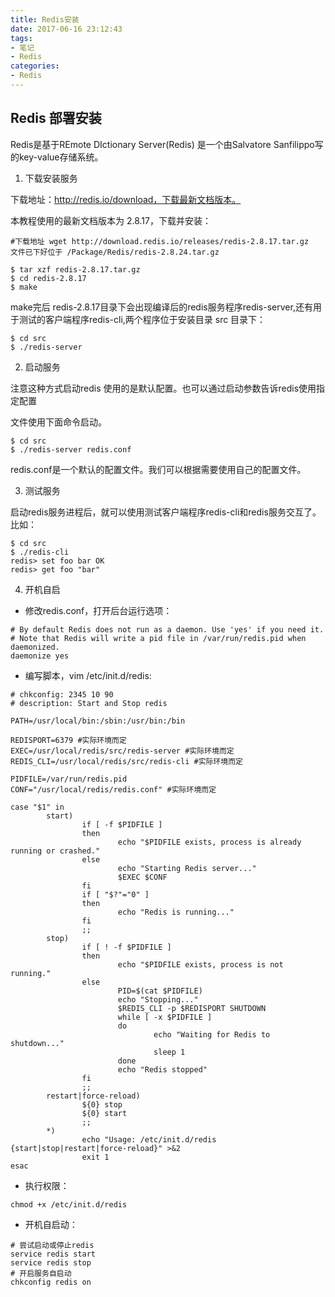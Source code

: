 ```yaml
---
title: Redis安装
date: 2017-06-16 23:12:43
tags: 
- 笔记
- Redis
categories: 
- Redis
---
```

## Redis 部署安装

Redis是基于REmote DIctionary Server(Redis) 是一个由Salvatore Sanfilippo写的key-value存储系统。

1. 下载安装服务

下载地址：http://redis.io/download，下载最新文档版本。

本教程使用的最新文档版本为 2.8.17，下载并安装：
```
#下载地址 wget http://download.redis.io/releases/redis-2.8.17.tar.gz 
文件已下好位于 /Package/Redis/redis-2.8.24.tar.gz

$ tar xzf redis-2.8.17.tar.gz 
$ cd redis-2.8.17
$ make
```

make完后 redis-2.8.17目录下会出现编译后的redis服务程序redis-server,还有用 于测试的客户端程序redis-cli,两个程序位于安装目录 src 目录下：
```
$ cd src 
$ ./redis-server
```

2. 启动服务

注意这种方式启动redis 使用的是默认配置。也可以通过启动参数告诉redis使用指定配置

文件使用下面命令启动。
```
$ cd src 
$ ./redis-server redis.conf

```

redis.conf是一个默认的配置文件。我们可以根据需要使用自己的配置文件。

3. 测试服务

启动redis服务进程后，就可以使用测试客户端程序redis-cli和redis服务交互了。 比如：

```
$ cd src 
$ ./redis-cli 
redis> set foo bar OK 
redis> get foo "bar"
```

4. 开机自启

- 修改redis.conf，打开后台运行选项：
```
# By default Redis does not run as a daemon. Use 'yes' if you need it.
# Note that Redis will write a pid file in /var/run/redis.pid when daemonized.
daemonize yes
```
- 编写脚本，vim /etc/init.d/redis:
```
# chkconfig: 2345 10 90
# description: Start and Stop redis

PATH=/usr/local/bin:/sbin:/usr/bin:/bin

REDISPORT=6379 #实际环境而定
EXEC=/usr/local/redis/src/redis-server #实际环境而定
REDIS_CLI=/usr/local/redis/src/redis-cli #实际环境而定

PIDFILE=/var/run/redis.pid
CONF="/usr/local/redis/redis.conf" #实际环境而定

case "$1" in
        start)
                if [ -f $PIDFILE ]
                then
                        echo "$PIDFILE exists, process is already running or crashed."
                else
                        echo "Starting Redis server..."
                        $EXEC $CONF
                fi
                if [ "$?"="0" ]
                then
                        echo "Redis is running..."
                fi
                ;;
        stop)
                if [ ! -f $PIDFILE ]
                then
                        echo "$PIDFILE exists, process is not running."
                else
                        PID=$(cat $PIDFILE)
                        echo "Stopping..."
                        $REDIS_CLI -p $REDISPORT SHUTDOWN
                        while [ -x $PIDFILE ]
                        do
                                echo "Waiting for Redis to shutdown..."
                                sleep 1
                        done
                        echo "Redis stopped"
                fi
                ;;
        restart|force-reload)
                ${0} stop
                ${0} start
                ;;
        *)
                echo "Usage: /etc/init.d/redis {start|stop|restart|force-reload}" >&2
                exit 1
esac
```
- 执行权限：

```
chmod +x /etc/init.d/redis
```
- 开机自启动：

```
# 尝试启动或停止redis
service redis start
service redis stop
# 开启服务自启动
chkconfig redis on
```


